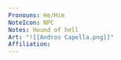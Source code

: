 ```yaml
---
Pronouns: He/Him
NoteIcon: NPC
Notes: Hound of hell
Art: "![[Andros Capella.png]]"
Affiliation: 
---
```

